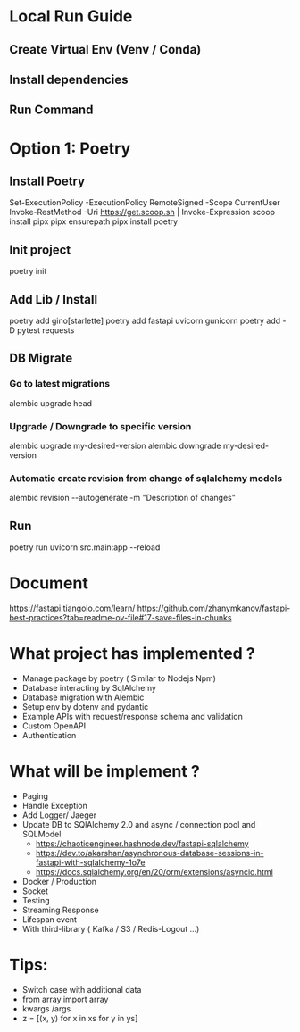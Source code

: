 # Local Run Guide
## Create Virtual Env (Venv / Conda)
## Install dependencies
## Run Command

# Option 1: Poetry
## Install Poetry
Set-ExecutionPolicy -ExecutionPolicy RemoteSigned -Scope CurrentUser
Invoke-RestMethod -Uri https://get.scoop.sh | Invoke-Expression
scoop install pipx
pipx ensurepath
pipx install poetry

## Init project
poetry init

## Add Lib / Install
poetry add gino[starlette]
poetry add fastapi uvicorn gunicorn
poetry add -D pytest requests

## DB Migrate
### Go to latest migrations
alembic upgrade head
### Upgrade / Downgrade to specific version
alembic upgrade my-desired-version
alembic downgrade my-desired-version
### Automatic create revision from change of sqlalchemy models
alembic revision --autogenerate -m "Description of changes"

## Run
poetry run uvicorn src.main:app --reload

# Document
https://fastapi.tiangolo.com/learn/
https://github.com/zhanymkanov/fastapi-best-practices?tab=readme-ov-file#17-save-files-in-chunks


# What project has implemented ?
- Manage package by poetry ( Similar to Nodejs Npm)
- Database interacting by SqlAlchemy
- Database migration with Alembic
- Setup env by dotenv and pydantic
- Example APIs with request/response schema and validation
- Custom OpenAPI
- Authentication

# What will be implement ?
- Paging
- Handle Exception
- Add Logger/ Jaeger
- Update DB to SQlAlchemy 2.0 and async / connection pool and SQLModel
    + https://chaoticengineer.hashnode.dev/fastapi-sqlalchemy
    + https://dev.to/akarshan/asynchronous-database-sessions-in-fastapi-with-sqlalchemy-1o7e
    + https://docs.sqlalchemy.org/en/20/orm/extensions/asyncio.html
- Docker / Production
- Socket
- Testing
- Streaming Response
- Lifespan event
- With third-library ( Kafka / S3 / Redis-Logout ...)

# Tips:
- Switch case with additional data
- from array import array
- kwargs /args
- z = [(x, y) for x in xs for y in ys]
